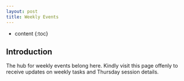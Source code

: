 ```yaml
---
layout: post
title: Weekly Events
---
```


* content
{:toc}

## Introduction

The hub for weekly events belong here. Kindly visit this page offenly to receive updates on weekly tasks and Thursday session details.
